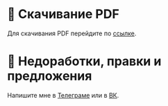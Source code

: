 # 💾 Скачивание PDF

Для скачивания PDF перейдите по [ссылке](https://github.com/danilshvalov/math-synopsis-term-2/releases/latest/download/synopsis.pdf).

# 🚧 Недоработки, правки и предложения

Напишите мне в [Телеграме](https://t.me/danilshvalov) или в [ВК](https://vk.com/danilshvalov).
